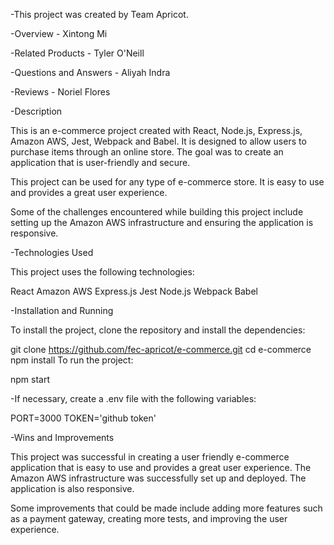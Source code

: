 -This project was created by Team Apricot.

-Overview - Xintong Mi

-Related Products - Tyler O'Neill

-Questions and Answers - Aliyah Indra

-Reviews - Noriel Flores

-Description

This is an e-commerce project created with React, Node.js, Express.js, Amazon AWS, Jest, Webpack and Babel. It is designed to allow users to purchase items through an online store. The goal was to create an application that is user-friendly and secure.

This project can be used for any type of e-commerce store. It is easy to use and provides a great user experience.

Some of the challenges encountered while building this project include setting up the Amazon AWS infrastructure and ensuring the application is responsive.

-Technologies Used

This project uses the following technologies:

React
Amazon AWS
Express.js
Jest
Node.js
Webpack
Babel

-Installation and Running

To install the project, clone the repository and install the dependencies:

git clone https://github.com/fec-apricot/e-commerce.git
cd e-commerce
npm install
To run the project:

npm start

-If necessary, create a .env file with the following variables:

PORT=3000
TOKEN='github token'

-Wins and Improvements

This project was successful in creating a user friendly e-commerce application that is easy to use and provides a great user experience. The Amazon AWS infrastructure was successfully set up and deployed. The application is also responsive.

Some improvements that could be made include adding more features such as a payment gateway, creating more tests, and improving the user experience.
